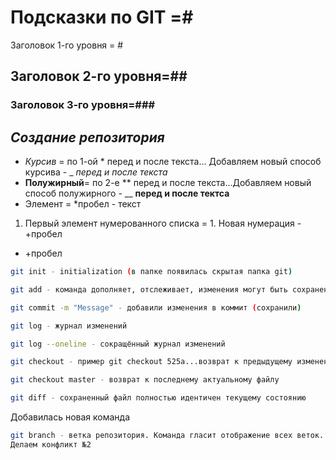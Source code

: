 # Подсказки по GIT =#
Заголовок 1-го уровня = # 
## Заголовок 2-го уровня=##  
### Заголовок 3-го уровня=###
## ***Создание репозитория***
* *Курсив* = по 1-ой * перед и после текста... Добавляем новый способ курсива - _ _перед и после текста_ 
* **Полужирный**= по 2-е ** перед и после текста...Добавляем новый способ полужирного - __ __перед и после тектса__ 
* Элемент = *пробел - текст
1. Первый элемент нумерованного списка = 1. Новая нумерация - +пробел
+ +пробел
```sh
git init - initialization (в папке появилась скрытая папка git)
``````
```sh
git add - команда дополняет, отслеживает, изменения могут быть сохранены
```
```sh
git commit -m "Message" - добавили изменения в коммит (сохранили)
``````
```sh
git log - журнал изменений
``````
```sh
git log --oneline - сокращённый журнал изменений
``````
```sh
git checkout - пример git checkout 525a...возврат к предыдущему изменению
``````
```sh
git checkout master - возврат к последнему актуальному файлу
``````
```sh
git diff - сохраненный файл полностью идентичен текущему состоянию
``````
Добавилась новая команда
```sh
git branch - ветка репозитория. Команда гласит отображение всех веток.
Делаем конфликт №2